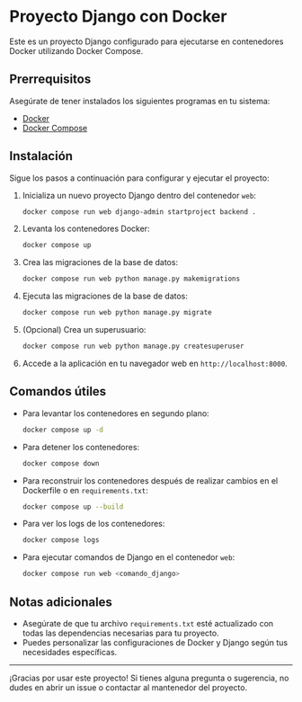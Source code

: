 # Proyecto Django con Docker

Este es un proyecto Django configurado para ejecutarse en contenedores Docker utilizando Docker Compose.

## Prerrequisitos

Asegúrate de tener instalados los siguientes programas en tu sistema:

- [Docker](https://www.docker.com/get-started)
- [Docker Compose](https://docs.docker.com/compose/install/)

## Instalación

Sigue los pasos a continuación para configurar y ejecutar el proyecto:

1. Inicializa un nuevo proyecto Django dentro del contenedor `web`:
    ```sh
    docker compose run web django-admin startproject backend .
    ```

2. Levanta los contenedores Docker:
    ```sh
    docker compose up
    ```

3. Crea las migraciones de la base de datos:
    ```sh
    docker compose run web python manage.py makemigrations
    ```

4. Ejecuta las migraciones de la base de datos:
    ```sh
    docker compose run web python manage.py migrate
    ```

5. (Opcional) Crea un superusuario:
    ```sh
    docker compose run web python manage.py createsuperuser
    ```

6. Accede a la aplicación en tu navegador web en `http://localhost:8000`.

## Comandos útiles

- Para levantar los contenedores en segundo plano:
    ```sh
    docker compose up -d
    ```

- Para detener los contenedores:
    ```sh
    docker compose down
    ```

- Para reconstruir los contenedores después de realizar cambios en el Dockerfile o en `requirements.txt`:
    ```sh
    docker compose up --build
    ```

- Para ver los logs de los contenedores:
    ```sh
    docker compose logs
    ```
- Para ejecutar comandos de Django en el contenedor `web`:
    ```sh
    docker compose run web <comando_django>
    ```

## Notas adicionales

- Asegúrate de que tu archivo `requirements.txt` esté actualizado con todas las dependencias necesarias para tu proyecto.
- Puedes personalizar las configuraciones de Docker y Django según tus necesidades específicas.

---

¡Gracias por usar este proyecto! Si tienes alguna pregunta o sugerencia, no dudes en abrir un issue o contactar al mantenedor del proyecto.

